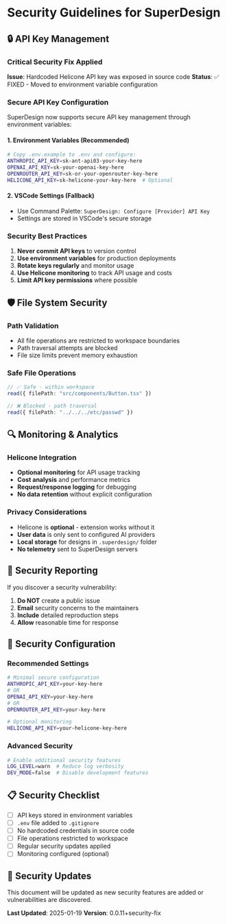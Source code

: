 # Security Guidelines for SuperDesign

## 🔒 API Key Management

### Critical Security Fix Applied

**Issue**: Hardcoded Helicone API key was exposed in source code
**Status**: ✅ FIXED - Moved to environment variable configuration

### Secure API Key Configuration

SuperDesign now supports secure API key management through environment variables:

#### 1. Environment Variables (Recommended)
```bash
# Copy .env.example to .env and configure:
ANTHROPIC_API_KEY=sk-ant-api03-your-key-here
OPENAI_API_KEY=sk-your-openai-key-here
OPENROUTER_API_KEY=sk-or-your-openrouter-key-here
HELICONE_API_KEY=sk-helicone-your-key-here  # Optional
```

#### 2. VSCode Settings (Fallback)
- Use Command Palette: `SuperDesign: Configure [Provider] API Key`
- Settings are stored in VSCode's secure storage

### Security Best Practices

1. **Never commit API keys** to version control
2. **Use environment variables** for production deployments
3. **Rotate keys regularly** and monitor usage
4. **Use Helicone monitoring** to track API usage and costs
5. **Limit API key permissions** where possible

## 🛡️ File System Security

### Path Validation
- All file operations are restricted to workspace boundaries
- Path traversal attempts are blocked
- File size limits prevent memory exhaustion

### Safe File Operations
```typescript
// ✅ Safe - within workspace
read({ filePath: "src/components/Button.tsx" })

// ❌ Blocked - path traversal
read({ filePath: "../../../etc/passwd" })
```

## 🔍 Monitoring & Analytics

### Helicone Integration
- **Optional monitoring** for API usage tracking
- **Cost analysis** and performance metrics
- **Request/response logging** for debugging
- **No data retention** without explicit configuration

### Privacy Considerations
- Helicone is **optional** - extension works without it
- **User data** is only sent to configured AI providers
- **Local storage** for designs in `.superdesign/` folder
- **No telemetry** sent to SuperDesign servers

## 🚨 Security Reporting

If you discover a security vulnerability:

1. **Do NOT** create a public issue
2. **Email** security concerns to the maintainers
3. **Include** detailed reproduction steps
4. **Allow** reasonable time for response

## 🔧 Security Configuration

### Recommended Settings
```bash
# Minimal secure configuration
ANTHROPIC_API_KEY=your-key-here
# OR
OPENAI_API_KEY=your-key-here
# OR  
OPENROUTER_API_KEY=your-key-here

# Optional monitoring
HELICONE_API_KEY=your-helicone-key-here
```

### Advanced Security
```bash
# Enable additional security features
LOG_LEVEL=warn  # Reduce log verbosity
DEV_MODE=false  # Disable development features
```

## 📋 Security Checklist

- [ ] API keys stored in environment variables
- [ ] `.env` file added to `.gitignore`
- [ ] No hardcoded credentials in source code
- [ ] File operations restricted to workspace
- [ ] Regular security updates applied
- [ ] Monitoring configured (optional)

## 🔄 Security Updates

This document will be updated as new security features are added or vulnerabilities are discovered.

**Last Updated**: 2025-01-19
**Version**: 0.0.11+security-fix
